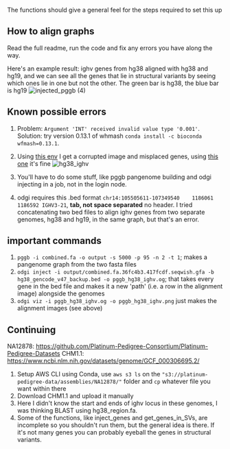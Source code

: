 The functions should give a general feel for the steps required to set this up

## How to align graphs
Read the full readme, run the code and fix any errors you have along the way.

Here's an example result: ighv genes from hg38 aligned with hg38 and hg19, and we can see all the genes that lie in structural variants by seeing which ones lie in one but not the other. The green bar is hg38, the blue bar is hg19
![injected_pggb (4)](https://github.com/user-attachments/assets/36db6f84-2dd5-4b9e-ad8d-83ae32f0db5e)

## Known possible errors
1. Problem: `Argument 'INT' received invalid value type '0.001'`. Solution: try version 0.13.1 of whmash `conda install -c bioconda wfmash=0.13.1`.
2. Using [this env](https://pastebin.com/aauVRSus) I get a corrupted image and misplaced genes,  using [this one](https://pastebin.com/F2qNQmhP) it's fine
![hg38_ighv](https://github.com/user-attachments/assets/65eb0d29-0a78-44c2-85bc-40cd8bfc5b77)

4. You'll have to do some stuff, like pggb pangenome building and odgi injecting in a job, not in the login node.
5. odgi requires this .bed format `chr14:105505611-107349540	1186061	1186592	IGHV3-21`, **tab, not space separated** no header. I tried concatenating two bed files to align ighv genes from two separate genomes, hg38 and hg19, in the same graph, but that's an error.

## important commands
1. `pggb -i combined.fa -o output -s 5000 -p 95 -n 2 -t 1`; makes a pangenome graph from the two fasta files
2. `odgi inject -i output/combined.fa.36fc4b3.417fcdf.seqwish.gfa -b hg38_gencode_v47_backup.bed -o pggb_hg38_ighv.og`; that takes every gene in the bed file and makes it a new 'path' (i.e. a row in the alignment image) alongside the genomes
3. `odgi viz -i pggb_hg38_ighv.og -o pggb_hg38_ighv.png` just makes the alignment images (see above)

## Continuing
NA12878: https://github.com/Platinum-Pedigree-Consortium/Platinum-Pedigree-Datasets
CHM1.1: https://www.ncbi.nlm.nih.gov/datasets/genome/GCF_000306695.2/
1. Setup AWS CLI using Conda, use `aws s3 ls` on the `"s3://platinum-pedigree-data/assemblies/NA12878/"` folder and `cp` whatever file you want within there
2. Download CHM1.1 and upload it manually
3. Here I didn't know the start and ends of ighv locus in these genomes, I was thinking BLAST using hg38_region.fa. 
4. Some of the functions, like inject_genes and get_genes_in_SVs, are incomplete so you shouldn't run them, but the general idea is there. If it's not many genes you can probably eyeball the genes in structural variants.
